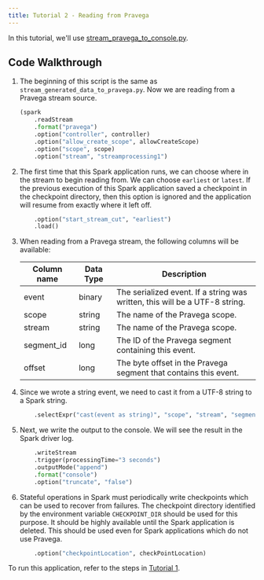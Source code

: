 ```yaml
---
title: Tutorial 2 - Reading from Pravega
---
```


In this tutorial, we'll use [stream_pravega_to_console.py](https://github.com/pravega/pravega-samples/blob/spark-connector-examples/spark-connector-examples/src/main/python/stream_pravega_to_console.py).

## Code Walkthrough

1. The beginning of this script is the same as `stream_generated_data_to_pravega.py`. Now we are reading from a Pravega stream source.

    ```python title="stream_pravega_to_console.py"
    (spark
        .readStream
        .format("pravega")
        .option("controller", controller)
        .option("allow_create_scope", allowCreateScope)
        .option("scope", scope)
        .option("stream", "streamprocessing1")
    ```

2. The first time that this Spark application runs, we can choose where in the stream to begin reading from. We can choose `earliest` or `latest`. If the previous execution of this Spark application saved a checkpoint in the checkpoint directory, then this option is ignored and the application will resume from exactly where it left off.

    ```python
        .option("start_stream_cut", "earliest")
        .load()
    ```

3. When reading from a Pravega stream, the following columns will be available:

    Column name | Data Type | Description
    ------------|-----------|----------------------------------------------------------------------------
    event       | binary    | The serialized event. If a string was written, this will be a UTF-8 string.
    scope       | string    | The name of the Pravega scope.
    stream      | string    | The name of the Pravega scope.
    segment_id  | long      | The ID of the Pravega segment containing this event.
    offset      | long      | The byte offset in the Pravega segment that contains this event.

4. Since we wrote a string event, we need to cast it from a UTF-8 string to a Spark string.

    ```python
        .selectExpr("cast(event as string)", "scope", "stream", "segment_id", "offset")
    ```

5. Next, we write the output to the console. We will see the result in the Spark driver log.

    ```python
        .writeStream
        .trigger(processingTime="3 seconds")
        .outputMode("append")
        .format("console")
        .option("truncate", "false")
    ```

6. Stateful operations in Spark must periodically write checkpoints which can be used to recover from failures. The checkpoint directory identified by the environment variable `CHECKPOINT_DIR` should be used for this purpose. It should be highly available until the Spark application is deleted. This should be used even for Spark applications which do not use Pravega.

    ```python
        .option("checkpointLocation", checkPointLocation)
    ```

To run this application, refer to the steps in [Tutorial 1](tutorial-1-writing-to-pravega.md#running-the-application-locally).

